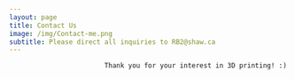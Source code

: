 ```yaml
---
layout: page
title: Contact Us
image: /img/Contact-me.png
subtitle: Please direct all inquiries to RB2@shaw.ca
---
```

                            Thank you for your interest in 3D printing! :)
